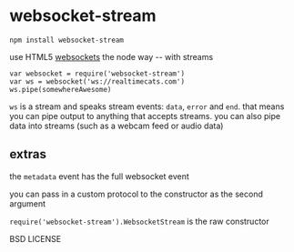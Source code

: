 # websocket-stream

    npm install websocket-stream

use HTML5 [websockets](https://developer.mozilla.org/en-US/docs/WebSockets) the node way -- with streams

    var websocket = require('websocket-stream')
    var ws = websocket('ws://realtimecats.com')
    ws.pipe(somewhereAwesome)

`ws` is a stream and speaks stream events: `data`, `error` and `end`. that means you can pipe output to anything that accepts streams. you can also pipe data into streams (such as a webcam feed or audio data)

## extras

the `metadata` event has the full websocket event

you can pass in a custom protocol to the constructor as the second argument

`require('websocket-stream').WebsocketStream` is the raw constructor

BSD LICENSE